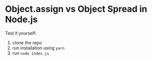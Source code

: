 # Object.assign vs Object Spread in Node.js

Test it yourself:
1. clone the repo
2. run installation using ```yarn```
3. run ```node index.js```
